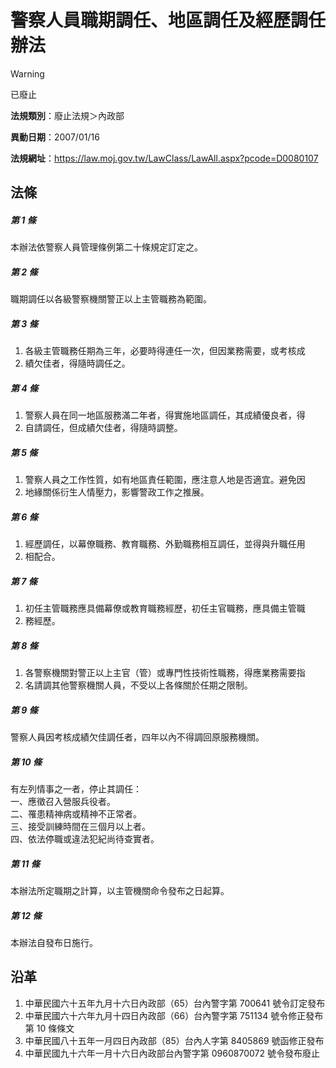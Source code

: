 # 警察人員職期調任、地區調任及經歷調任辦法


> [!WARNING]
> 已廢止


**法規類別**：廢止法規＞內政部

**異動日期**：2007/01/16  

**法規網址**：https://law.moj.gov.tw/LawClass/LawAll.aspx?pcode=D0080107



## 法條
##### 第 1 條
本辦法依警察人員管理條例第二十條規定訂定之。

##### 第 2 條
職期調任以各級警察機關警正以上主管職務為範圍。

##### 第 3 條
1. 各級主管職務任期為三年，必要時得連任一次，但因業務需要，或考核成
1. 績欠佳者，得隨時調任之。

##### 第 4 條
1. 警察人員在同一地區服務滿二年者，得實施地區調任，其成績優良者，得
1. 自請調任，但成績欠佳者，得隨時調整。

##### 第 5 條
1. 警察人員之工作性質，如有地區責任範圍，應注意人地是否適宜。避免因
1. 地緣關係衍生人情壓力，影響警政工作之推展。

##### 第 6 條
1. 經歷調任，以幕僚職務、教育職務、外勤職務相互調任，並得與升職任用
1. 相配合。

##### 第 7 條
1. 初任主管職務應具備幕僚或教育職務經歷，初任主官職務，應具備主管職
1. 務經歷。

##### 第 8 條
1. 各警察機關對警正以上主官（管）或專門性技術性職務，得應業務需要指
1. 名請調其他警察機關人員，不受以上各條關於任期之限制。

##### 第 9 條
警察人員因考核成績欠佳調任者，四年以內不得調回原服務機關。

##### 第 10 條
有左列情事之一者，停止其調任：  
一、應徵召入營服兵役者。  
二、罹患精神病或精神不正常者。  
三、接受訓練時間在三個月以上者。  
四、依法停職或違法犯紀尚待查實者。

##### 第 11 條
本辦法所定職期之計算，以主管機關命令發布之日起算。

##### 第 12 條
本辦法自發布日施行。

## 沿革
1. 中華民國六十五年九月十六日內政部（65）台內警字第 700641 號令訂定發布
1. 中華民國六十六年九月十四日內政部（66）台內警字第 751134 號令修正發布第 10 條條文
1. 中華民國八十五年一月四日內政部（85）台內人字第 8405869  號函修正發布
1. 中華民國九十六年一月十六日內政部台內警字第 0960870072 號令發布廢止
